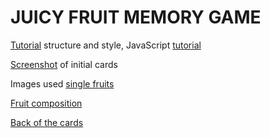 # JUICY FRUIT MEMORY GAME

[Tutorial](https://youtu.be/28VfzEiJgy4) structure and style, JavaScript [tutorial](https://www.youtube.com/watch?v=3uuQ3g92oPQ)

[Screenshot](https://res.cloudinary.com/www-madine-se/image/upload/v1585001211/fruit_game/Screenshot_2020-03-23_at_21.49.36_gvqbya.png) of initial cards 

Images used [single fruits](https://www.freepik.com/free-vector/tropical-fruits-retro-cartoon-icons-set_3791458.htm#page=2&query=fruits++mango&position=15)

[Fruit composition](https://www.freepik.com/free-vector/tropical-fruits-4-colorful-compositions-set_3791460.htm#page=2&query=fruits++mango&position=34)

[Back of the cards](https://www.freepik.com/free-vector/hand-drawn-fruit-mobile-pattern_3069263.htm#page=1&query=fruits&position=38)

